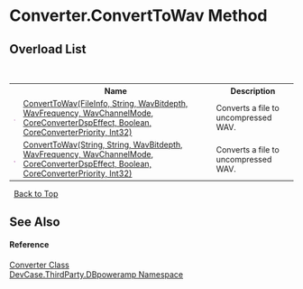# Converter.ConvertToWav Method 
 


## Overload List
&nbsp;<table><tr><th></th><th>Name</th><th>Description</th></tr><tr><td>![Public method](media/pubmethod.gif "Public method")</td><td><a href="M_DevCase_ThirdParty_DBpoweramp_Converter_ConvertToWav">ConvertToWav(FileInfo, String, WavBitdepth, WavFrequency, WavChannelMode, CoreConverterDspEffect, Boolean, CoreConverterPriority, Int32)</a></td><td>
Converts a file to uncompressed WAV.</td></tr><tr><td>![Public method](media/pubmethod.gif "Public method")</td><td><a href="M_DevCase_ThirdParty_DBpoweramp_Converter_ConvertToWav_1">ConvertToWav(String, String, WavBitdepth, WavFrequency, WavChannelMode, CoreConverterDspEffect, Boolean, CoreConverterPriority, Int32)</a></td><td>
Converts a file to uncompressed WAV.</td></tr></table>&nbsp;
<a href="#converter.converttowav-method">Back to Top</a>

## See Also


#### Reference
<a href="T_DevCase_ThirdParty_DBpoweramp_Converter">Converter Class</a><br /><a href="N_DevCase_ThirdParty_DBpoweramp">DevCase.ThirdParty.DBpoweramp Namespace</a><br />